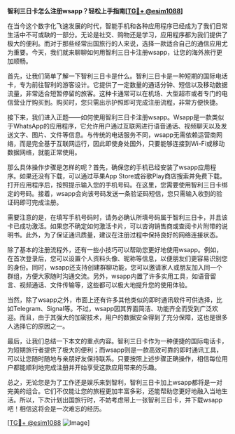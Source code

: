 **智利三日卡怎么注册wsapp？轻松上手指南[[TG💪+ @esim1088](https://t.me/s/esim1088)]**

在当今这个数字化飞速发展的时代，智能手机和各种应用程序已经成为了我们日常生活中不可或缺的一部分。无论是社交、购物还是学习，应用程序都为我们提供了极大的便利。而对于那些经常出国旅行的人来说，选择一款适合自己的通信应用尤为重要。今天，我们就来聊聊如何用智利三日卡注册wsapp，让您的海外旅行更加顺畅。

首先，让我们简单了解一下智利三日卡是什么。智利三日卡是一种短期的国际电话卡，专为前往智利的游客设计。它提供了一定数量的通话分钟、短信以及移动数据流量，非常适合短暂停留的旅客。这种卡通常可以在机场、大型超市或者专门的电信营业厅购买到。购买时，您只需出示护照即可完成注册流程，非常方便快捷。

接下来，我们进入正题——如何使用智利三日卡注册wsapp。Wsapp是一款类似于WhatsApp的应用程序，它允许用户通过互联网进行语音通话、视频聊天以及发送文字、图片、文件等信息。与传统的电话服务不同，wsapp无需依赖运营商网络，而是完全基于互联网运行，因此即使身处国外，只要能够连接到Wi-Fi或移动数据网络，就能正常使用。

那么具体操作步骤是怎样的呢？首先，确保您的手机已经安装了wsapp应用程序。如果还没有下载，可以通过苹果App Store或谷歌Play商店搜索并免费下载。打开应用程序后，按照提示输入您的手机号码。在这里，您需要使用智利三日卡绑定的号码。接着，wsapp会向该号码发送一条验证码短信，您只需输入收到的验证码即可完成注册。

需要注意的是，在填写手机号码时，请务必确认所填号码属于智利三日卡，并且该卡已成功激活。如果您不确定如何激活卡片，可以咨询销售商或查阅卡片附带的说明书。此外，为了保证通讯质量，建议在注册过程中保持良好的网络连接状态。

除了基本的注册流程外，还有一些小技巧可以帮助您更好地使用wsapp。例如，在首次登录后，您可以设置个人资料头像、昵称等信息，以便朋友们更容易识别您的身份。同时，wsapp还支持创建群聊功能，您可以邀请家人或朋友加入同一个群组，方便大家随时沟通交流。另外，wsapp内置了许多实用工具，如语音留言、视频通话、文件传输等，这些都可以极大地提升您的使用体验。

当然，除了wsapp之外，市面上还有许多其他类似的即时通讯软件可供选择，比如Telegram、Signal等。不过，wsapp因其界面简洁、功能齐全而受到广泛欢迎。而且，由于其强大的加密技术，用户的数据安全得到了充分保障，这也是很多人选择它的原因之一。

最后，让我们总结一下本文的重点内容。智利三日卡作为一种便捷的国际电话卡，为短期旅行者提供了极大的便利；而wsapp则是一款高效可靠的即时通讯工具，可以让您随时随地与亲朋好友保持联系。只要按照上述步骤正确操作，相信每位用户都能顺利地完成注册并开始享受这款应用带来的乐趣。

总之，无论您是为了工作还是娱乐来到智利，智利三日卡加上wsapp都将是一对完美的组合。它们不仅能让您的旅程更加丰富多彩，还能帮助您更好地融入当地生活。所以，下次计划出国旅行时，不妨考虑带上一张智利三日卡，并下载wsapp吧！相信这将会是一次难忘的经历。

[[TG💪+ @esim1088](https://t.me/s/esim1088) ![Image](https://i.postimg.cc/4NQfJmqS/Snipaste-2025-05-13-00-14-12.png)]